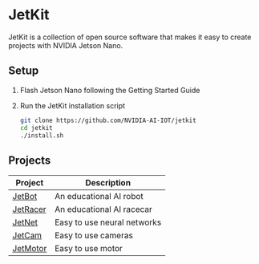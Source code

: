 # JetKit

JetKit is a collection of open source software that makes it easy to create 
projects with NVIDIA Jetson Nano.

## Setup

1. Flash Jetson Nano following the Getting Started Guide

2. Run the JetKit installation script

    ```bash
    git clone https://github.com/NVIDIA-AI-IOT/jetkit
    cd jetkit
    ./install.sh 
    ```

## Projects

| Project | Description |
|---------|-------------|
| [JetBot](http://github.com/NVIDIA-AI-IOT-private/jetbot) | An educational AI robot | 
| [JetRacer](http://github.com/NVIDIA-AI-IOT-private/jetracer) | An educational AI racecar |
| [JetNet](http://github.com/NVIDIA-AI-IOT-private/jetnet) | Easy to use neural networks |
| [JetCam](http://github.com/NVIDIA-AI-IOT-private/jetmotor) | Easy to use cameras |
| [JetMotor](http://github.com/NVIDIA-AI-IOT-private/jetnet) | Easy to use motor |
